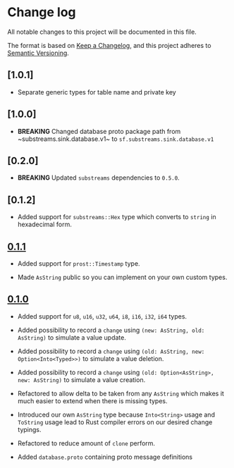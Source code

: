 # Change log

All notable changes to this project will be documented in this file.

The format is based on [Keep a Changelog](https://keepachangelog.com/en/1.0.0/), and this project adheres to [Semantic Versioning](https://semver.org/spec/v2.0.0.html).

## [1.0.1]

* Separate generic types for table name and private key 

## [1.0.0]

* **BREAKING** Changed database proto package path from ~substreams.sink.database.v1~ to `sf.substreams.sink.database.v1`

## [0.2.0]

* **BREAKING** Updated `substreams` dependencies to `0.5.0`.

## [0.1.2]

* Added support for `substreams::Hex` type which converts to `string` in hexadecimal form.

## [0.1.1](https://github.com/streamingfast/substreams-database-change/releases/tag/v0.1.1)

* Added support for `prost::Timestamp` type.

* Made `AsString` public so you can implement on your own custom types.

## [0.1.0](https://github.com/streamingfast/substreams-database-change/releases/tag/v0.1.0)

* Added support for `u8`, `u16`, `u32`, `u64`, `i8`, `i16`, `i32`, `i64` types.

* Added possibility to record a `change` using `(new: AsString, old: AsString)` to simulate a value update.

* Added possibility to record a `change` using `(old: AsString, new: Option<Into<Typed>>)` to simulate a value deletion.

* Added possibility to record a `change` using `(old: Option<AsString>, new: AsString)` to simulate a value creation.

* Refactored to allow delta to be taken from any `AsString` which makes it much easier to extend when there is missing types.

* Introduced our own `AsString` type because `Into<String>` usage and `ToString` usage lead to Rust compiler errors on our desired change typings.

* Refactored to reduce amount of `clone` perform.

* Added `database.proto` containing proto message definitions

